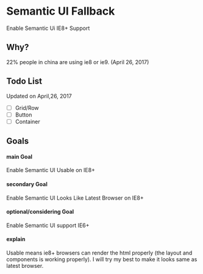 # Semantic UI Fallback
Enable Semantic Ui IE8+ Support
## Why?
22% people in china are using ie8 or ie9. (April 26, 2017)
## Todo List
Updated on April,26, 2017

- [ ] Grid/Row
- [ ] Button
- [ ] Container
## Goals

#### main Goal
Enable Semantic UI Usable on IE8+
#### secondary Goal
Enable Semantic UI Looks Like Latest Browser on IE8+
#### optional/considering Goal
Enable Semantic UI support IE6+
#### explain
Usable means ie8+ browsers can render the html properly
(the layout and components is working properly).
I will try my best to make it looks same as latest browser.

